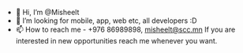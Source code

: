 - 👋 Hi, I’m @Misheelt
- 👀 I’m looking for mobile, app, web etc, all developers :D
- 📫 How to reach me - +976 86989898, misheelt@scc.mn
If you are interested in new opportunities reach me whenever you want.
<!---
Misheelt/Misheelt is a ✨ special ✨ repository because its `README.md` (this file) appears on your GitHub profile.
You can click the Preview link to take a look at your changes.
--->
